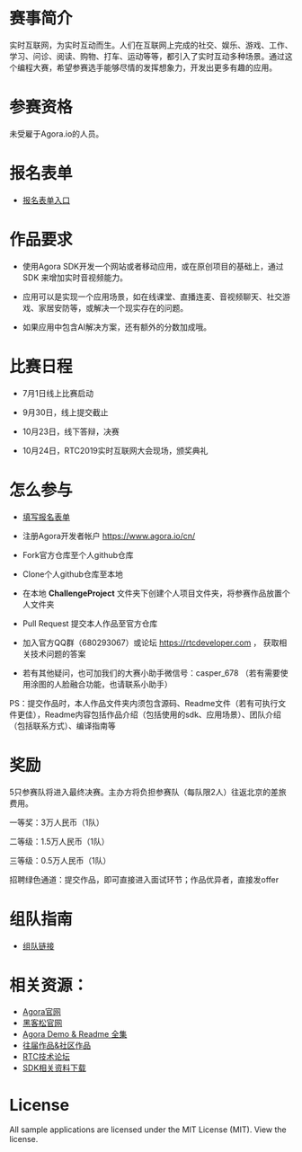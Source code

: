 # 赛事简介

实时互联网，为实时互动而生。人们在互联网上完成的社交、娱乐、游戏、工作、学习、问诊、阅读、购物、打车、运动等等，都引入了实时互动多种场景。通过这个编程大赛，希望参赛选手能够尽情的发挥想象力，开发出更多有趣的应用。

# 参赛资格

未受雇于Agora.io的人员。

# 报名表单
* [报名表单入口](https://www.huodongxing.com/event/8500759008100)

# 作品要求

* 使用Agora SDK开发一个网站或者移动应用，或在原创项目的基础上，通过 SDK 来增加实时音视频能力。

* 应用可以是实现一个应用场景，如在线课堂、直播连麦、音视频聊天、社交游戏、家居安防等，或解决一个现实存在的问题。

* 如果应用中包含AI解决方案，还有额外的分数加成哦。

# 比赛日程

* 7月1日线上比赛启动

* 9月30日，线上提交截止

* 10月23日，线下答辩，决赛

* 10月24日，RTC2019实时互联网大会现场，颁奖典礼

# 怎么参与
* [填写报名表单](https://www.huodongxing.com/event/8500759008100)

* 注册Agora开发者帐户 https://www.agora.io/cn/

* Fork官方仓库至个人github仓库

* Clone个人github仓库至本地

* 在本地 ****ChallengeProject**** 文件夹下创建个人项目文件夹，将参赛作品放置个人文件夹

* Pull Request 提交本人作品至官方仓库

* 加入官方QQ群（680293067）或论坛 https://rtcdeveloper.com ， 获取相关技术问题的答案

* 若有其他疑问，也可加我们的大赛小助手微信号：casper_678 （若有需要使用涂图的人脸融合功能，也请联系小助手）

PS：提交作品时，本人作品文件夹内须包含源码、Readme文件（若有可执行文件更佳），Readme内容包括作品介绍（包括使用的sdk、应用场景）、团队介绍（包括联系方式）、编译指南等


# 奖励

5只参赛队将进入最终决赛。主办方将负担参赛队（每队限2人）往返北京的差旅费用。

一等奖：3万人民币（1队）

二等级：1.5万人民币（1队）

三等级：0.5万人民币（1队）

招聘绿色通道：提交作品，即可直接进入面试环节；作品优异者，直接发offer


# 组队指南
* [组队链接](https://github.com/AgoraIO-Community/AI-in-RTC_ProgrammingChallenge/wiki)

# 相关资源：
* [Agora官网](https://www.agora.io/cn/)
* [黑客松官网](https://webrtc.org.cn/ai-in-rtc/)
* [Agora Demo & Readme 全集](https://rtcdeveloper.com/t/topic/12820)
* [往届作品&社区作品](https://github.com/AgoraIO-Community)
* [RTC技术论坛](https://rtcdeveloper.com/)
* [SDK相关资料下载](https://docs.agora.io/cn/Agora%20Platform/downloads)


# License
All sample applications are licensed under the MIT License (MIT). View the license.

